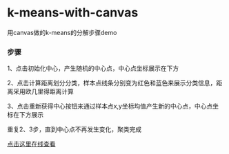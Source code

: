 # k-means-with-canvas
用canvas做的k-means的分解步骤demo
### 步骤

1、点击初始化中心，产生随机的中心点，中心点坐标展示在下方

2、点击计算距离划分分类，样本点线条分别变为红色和蓝色来展示分类信息，距离采用欧几里得距离计算

3、点击重新获得中心按钮来通过样本点x,y坐标均值产生新的中心点，中心点坐标在下方展示

重复2、3步，直到中心点不再发生变化，聚类完成

[点击这里在线查看](http://hpyan.dev.dxdc.net/kmeans.html) 
